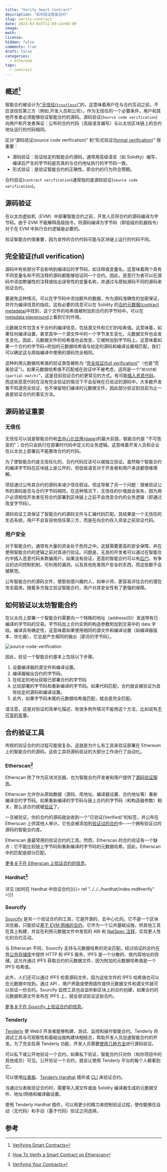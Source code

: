 ```yaml
---
title: "Verify Smart Contract"
description: "如何验证智能合约"
slug: verify-contract
date: 2023-03-015T11:09:14+08:00
image:
math:
license:
hidden: false
comments: true
draft: false
categories:
  - ethereum
tags:
  - contract
---
```


## 概述[^1]

智能合约被设计为[“无信任(`trustless`)”](https://www.ethereum.cn/Thinking/trust-model)的，这意味着用户在与合约互动之前，不应该信任第三方（例如,开发人员和公司）。作为无信任的一个必要条件，用户和其他开发者必须能够验证智能合约的源码。源码验证(`Source code verification`)向用户和开发者保证：公布的合约代码（高级语言编写）与以太坊区块链上的合约地址运行的代码相同。

区分“源码验证(source code verification)” 和“形式验证([formal verification](https://ethereum.org/en/developers/docs/smart-contracts/formal-verification/))” 很重要：

- 源码验证：验证给定的智能合约源码，通常用高级语言（如 Solidity）编写，编译后产生的字节码是否真的与合约地址执行的字节码一致。
- 形式验证：是验证智能合约的正确性，即合约的行为符合预期。

合约验证(`contract verification`)通常指的是源码验证(`source code verification`)。

## 源码验证

在以太坊虚拟机（EVM）中部署智能合约之前，开发人员将合约的源码编译为字节码。由于 EVM 不能解释高级指令，将源码编译为字节码（即低级的机器指令）对于在 EVM 中执行合约逻辑是必要的。

验证智能合约很重要，因为宣传的合约代码可能与区块链上运行的代码不同。

## 完全验证(full verification)

源码中有些部分不会影响到编译后的字节码，如注释或变量名。这意味着两个具有不同变量名和不同注释的源码都能够验证同一个合约。因此，恶意行为者可以在源码中添加欺骗性的注释或给出误导性的变量名称，并通过与原始源码不同的源码来验证合约。

要避免这种情况，可以在字节码中添加额外的数据，作为源码准确性的加密保证，并作为编译信息的指纹。这些必要的信息可以在 Solidity 的[合约元数据(contract metadata)](https://docs.soliditylang.org/en/v0.8.15/metadata.html)中找到，这个文件的哈希值被附加到合约的字节码中。可以在[metadata playground](https://playground.sourcify.dev/)上看到它的作用。

元数据文件包含关于合约的编译信息，包括源文件和它们的哈希值。这意味着，如果任何编译设置，甚至其中一个源文件中的一个字节发生变化，元数据文件也会发生变化。因此，元数据文件的哈希值也会改变，它被附加到字节码上。这意味着如果一个合约的字节码+附加的元数据哈希值与给定的源码和编译设置相匹配，我们可以确定这与原始编译中使用的源码完全相同。

这种利用元数据哈希值的验证类型被称为 “[完全验证(full verification)](https://docs.sourcify.dev/docs/full-vs-partial-match/)”（也是“完美验证”）。如果元数据哈希值不匹配或在验证中不被考虑，这将是一个“`部分匹配(partial match)`”，这是目前验证合约的更常见的方式。有可能[插入恶意代码](https://samczsun.com/hiding-in-plain-sight/)，而这些恶意代码在没有完全验证的情况下不会反映在已验证的源码中。大多数开发者不知道完全验证，也不保留他们编译的元数据文件，因此部分验证到目前为止一直是验证合约的事实方法。

## 源码验证重要

### 无信任

无信任可以说是智能合约和[去中心化应用(dapp)](https://ethereum.org/en/developers/docs/dapps/)的最大前提。智能合约是 "不可改变的"；合约只会执行在部署时代码中定义的业务逻辑。这意味着开发人员和企业在以太坊上部署后不能篡改合约的代码。

为了使智能合约是无信任化的，合约代码应该可以被独立验证。虽然每个智能合约的编译字节码在区块链上是公开的，但低级语言对于开发者和用户来说都很难理解。

项目通过公布其合约的源码来减少信任假设。但这导致了另一个问题：很难验证公布的源码是否与合约字节码相符。在这种情况下，无信任的价值就会丧失，因为用户必须相信开发者在将合约部署到区块链上之前不会改变合约的业务逻辑（即通过改变字节码）。

源码验证工具保证了智能合约的源码文件与汇编代码匹配。其结果是一个无信任的生态系统，用户不会盲目地信任第三方，而是在向合约存入资金之前验证代码。

### 用户安全

对于智能合约，通常有大量的资金处于危险之中。这就需要更高的安全保障，并在使用智能合约的逻辑之前对其进行验证。问题是，无良的开发者可以通过在智能合约中插入恶意代码来欺骗用户。如果没有验证，恶意的智能合约可以有[后门](https://www.trustnodes.com/2018/11/10/concerns-rise-over-backdoored-smart-contracts)，有争议的访问控制机制，可利用的漏洞，以及其他危害用户安全的东西，而这些都不会被察觉。

公布智能合约的源码文件，使那些感兴趣的人，如审计师，更容易评估合约的潜在攻击载体。随着多方独立验证智能合约，用户对其安全性有了更强的保障。

## 如何验证以太坊智能合约

在以太坊上部署一个智能合约需要向一个特殊的地址（address(0)）发送带有已编译的字节码的交易。字节码加上合约实例的构造参数附加到交易中的 data 字段。编译具有确定性，这意味着如果使用相同的源文件和编译设置（如编译器版本、优化器），它总是产生相同的输出（即合约字节码）。

![source-code-verification](https://ethereum.org/static/56bd7425cd677f3a0416fcb8a1c45118/5b795/source-code-verification.png)

因此，验证一个智能合约基本上包括以下步骤。

1. 设置编译器的源文件和编译设置。
2. 编译器输出合约的字节码。
3. 在给定的地址获取已部署合约的字节码
4. 比较部署的字节码和重新编译的字节码。如果代码匹配，合约就会被验证为具有给定的源码和编译设置。
5. 此外，如果字节码末尾的元数据哈希值匹配，就会是完全匹配。

请注意，这是对验证的简单化描述，有很多例外情况不能用这个方法，比如说有[不可变的变量](https://docs.sourcify.dev/docs/immutables/)。

## 合约验证工具

传统的验证合约的过程可能很复杂。这就是为什么有工具来验证部署在 Ethereum 上的智能合约的源码。这些工具将源码验证的大部分工作进行了自动化。

### Etherscan[^2]

Etherscan 除了作为区块浏览器，也为智能合约开发者和用户提供了[源码验证服务](https://etherscan.io/verifyContract)。

Etherscan 允许你从原始数据（源码、库地址、编译器设置、合约地址等）重新编译合约字节码。如果重新编译的字节码与链上合约的字节码（和构造器参数）相关，那么该合约就被[验证](https://info.etherscan.com/types-of-contract-verification/)了。

一旦被验证，你的合约的源码就会收到一个“已验证(Verified)”的标签，并公布在 Etherscan 上供其他人审计。它也会被添加到[验证过的合约](https://etherscan.io/contractsVerified/)中--一个拥有验证过的源码的智能合约库。

Etherscan 是最常用的验证合约的工具。然而，Etherscan 的合约验证有一个缺点：它不能比较链上字节码和重新编译的字节码的元数据哈希。因此，Etherscan 中的匹配是部分匹配。

[更多关于在 Etherscan 上验证合约的信息](https://medium.com/etherscan-blog/verifying-contracts-on-etherscan-f995ab772327)。

### Hardhat[^3]

详见 [如何在 Hardhat 中验证合约]({{< ref "../../../hardhat/index.md#verify" >}})

### Sourcify

[Sourcify](https://sourcify.dev/#/verifier) 是另一个验证合约的工具，它是开源的、去中心化的。它不是一个区块浏览器，只能验证[基于 EVM 网络的合约](https://docs.sourcify.dev/docs/chains)。它作为一个公共基础设施，供其他工具在其上构建，并旨在利用元数据文件中发现的 ABI 和 [NatSpec 注释](https://docs.soliditylang.org/en/v0.8.15/natspec-format.html)，实现更人性化的合约互动。

与 Etherscan 不同，Sourcify 支持与元数据哈希的完全匹配。经过验证的合约在其[公共存储库](https://docs.sourcify.dev/docs/repository/)中提供 HTTP 和 IPFS 服务，IPFS 是一个分散的、按内容地址的存储。这允许通过 IPFS 获取合约的元数据文件，因为附加的元数据哈希值是一个 IPFS 哈希值。

此外，人们还可以通过 IPFS 检索源码文件，因为这些文件的 IPFS 哈希值也可以在元数据中找到。通过 API 、用户界面或使用插件提供元数据文件和源文件就可以验证一份合约。Sourcify 监控工具也会监听新区块上的合约创建，如果合约的元数据和源文件发布在 IPFS 上，就会尝试验证这些合约。

[更多关于在 Sourcify 上验证合约的信息](https://blog.soliditylang.org/2020/06/25/sourcify-faq/)。

### Tenderly

[Tenderly](https://tenderly.co/) 使 Web3 开发者能够构建、测试、监控和操作智能合约。Tenderly 将调试工具与可观察性和基础设施构建块相结合，帮助开发人员加速智能合约的开发。为了完全启用 Tenderly 功能，开发人员需要[使用几种方法](https://docs.tenderly.co/monitoring/contract-verification)进行源码验证。

可以私下或公开地验证一个合约。如果私下验证，智能合约只对你（和你项目中的其他成员）可见。公开验证一个合约，就会让使用 Tenderly 平台的每个人都看到它。

可以使用[仪表板](https://docs.tenderly.co/monitoring/smart-contract-verification/verifying-a-smart-contract)、[Tenderly Hardhat](https://docs.tenderly.co/monitoring/smart-contract-verification/verifying-contracts-using-the-tenderly-hardhat-plugin) 插件或 [CLI](https://docs.tenderly.co/monitoring/smart-contract-verification/verifying-contracts-using-cli) 来验证合约。

当通过仪表板验证合约时，需要导入源文件或由 Solidity 编译器生成的元数据文件、地址/网络和编译器设置。

使用 Tenderly Hardhat 插件，可以用更少的精力来控制验证过程，使你能够在自动（无代码）和手动（基于代码）验证之间选择。

## 参考

[^1]: [Verifying Smart Contracts](https://ethereum.org/en/developers/docs/smart-contracts/verifying/)
[^2]: [How To Verify a Smart Contract on Etherscan](https://blog.chain.link/how-to-verify-a-smart-contract-on-etherscan/)
[^3]: [Verifying Your Contracts](https://hardhat.org/hardhat-runner/docs/guides/verifying)
